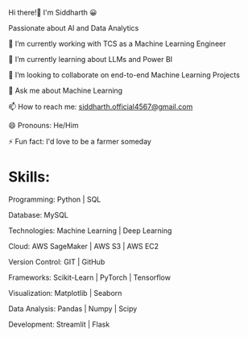 Hi there!👋  I'm Siddharth 😀

Passionate about AI and Data Analytics

🔭 I’m currently working with TCS as a Machine Learning Engineer

🌱 I’m currently learning about LLMs and Power BI

👯 I’m looking to collaborate on end-to-end Machine Learning Projects

💬 Ask me about Machine Learning

📫 How to reach me: siddharth.official4567@gmail.com

😄 Pronouns: He/Him

⚡ Fun fact: I'd love to be a farmer someday


# Skills:

Programming: Python | SQL

Database: MySQL

Technologies: Machine Learning | Deep Learning

Cloud: AWS SageMaker | AWS S3 | AWS EC2

Version Control: GIT | GitHub

Frameworks: Scikit-Learn | PyTorch | Tensorflow

Visualization: Matplotlib | Seaborn

Data Analysis: Pandas | Numpy | Scipy

Development: Streamlit | Flask
